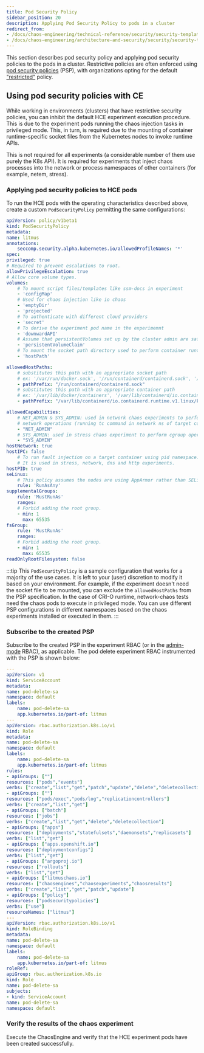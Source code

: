 ```yaml
---
title: Pod Security Policy
sidebar_position: 20
description: Applying Pod Security Policy to pods in a cluster
redirect_from:
- /docs/chaos-engineering/technical-reference/security/security-templates/psp
- /docs/chaos-engineering/architecture-and-security/security/security-templates/psp
---
```


This section describes pod security policy and applying pod security policies to the pods in a cluster.
Restrictive policies are often enforced using [pod security policies](https://kubernetes.io/docs/concepts/policy/pod-security-policy/) (PSP), with organizations opting for the default ["restricted"](https://kubernetes.io/docs/concepts/policy/pod-security-policy/#example-policies) policy.

## Using pod security policies with CE

While working in environments (clusters) that have restrictive security policies, you can inhibit the default HCE experiment execution procedure. This is due to the experiment pods running the chaos injection tasks in privileged mode. This, in turn, is required due to the mounting of container runtime-specific socket files from the Kubernetes nodes to invoke runtime APIs.

This is not required for all experiments (a considerable number of them use purely the K8s API). It is required for experiments that inject chaos processes into the network or process namespaces of other containers (for example, netem, stress).

### Applying pod security policies to HCE pods

To run the HCE pods with the operating characteristics described above, create a custom `PodSecurityPolicy` permitting the same configurations:

[embedmd]:# (https://raw.githubusercontent.com/harness/developer-hub/ed4773f7428e593c93a0cf7aa5a31e6e9c8128f8/docs/chaos-engineering/static/overview/manifest/psp/psp-litmus.yaml yaml)
```yaml
apiVersion: policy/v1beta1
kind: PodSecurityPolicy
metadata:
name: litmus
annotations:
    seccomp.security.alpha.kubernetes.io/allowedProfileNames: '*'
spec:
privileged: true
# Required to prevent escalations to root.
allowPrivilegeEscalation: true
# Allow core volume types.
volumes:
    # To mount script files/templates like ssm-docs in experiment
    - 'configMap'
    # Used for chaos injection like io chaos
    - 'emptyDir'
    - 'projected'
    # To authenticate with different cloud providers
    - 'secret'
    # To derive the experiment pod name in the experimemnt
    - 'downwardAPI'
    # Assume that persistentVolumes set up by the cluster admin are safe to use.
    - 'persistentVolumeClaim'
    # To mount the socket path directory used to perform container runtime operations
    - 'hostPath'

allowedHostPaths:
    # substitutes this path with an appropriate socket path
    # ex: '/var/run/docker.sock', '/run/containerd/containerd.sock', '/run/crio/crio.sock'
    - pathPrefix: "/run/containerd/containerd.sock"
    # substitutes this path with an appropriate container path
    # ex: '/var/lib/docker/containers', '/var/lib/containerd/io.containerd.runtime.v1.linux/k8s.io', '/var/lib/containers/storage/overlay/'
    - pathPrefix: "/var/lib/containerd/io.containerd.runtime.v1.linux/k8s.io"

allowedCapabilities:
    # NET_ADMIN & SYS_ADMIN: used in network chaos experiments to perform
    # network operations (running tc command in network ns of target container).
    - "NET_ADMIN"
    # SYS_ADMIN: used in stress chaos experiment to perform cgroup operations.
    - "SYS_ADMIN"
hostNetwork: true
hostIPC: false
    # To run fault injection on a target container using pid namespace.
    # It is used in stress, network, dns and http experiments.
hostPID: true
seLinux:
    # This policy assumes the nodes are using AppArmor rather than SELinux.
    rule: 'RunAsAny'
supplementalGroups:
    rule: 'MustRunAs'
    ranges:
    # Forbid adding the root group.
    - min: 1
      max: 65535
fsGroup:
    rule: 'MustRunAs'
    ranges:
    # Forbid adding the root group.
    - min: 1
      max: 65535
readOnlyRootFilesystem: false
```

:::tip
This `PodSecurityPolicy` is a sample configuration that works for a majority of the use cases. It is left to your (user) discretion to modify it based on your environment. For example, if the experiment doesn't need the socket file to be mounted, you can exclude the `allowedHostPaths` from the PSP specification. In the case of CRI-O runtime, network-chaos tests need the chaos pods to execute in privileged mode. You can use different PSP configurations in different namespaces based on the chaos experiments installed or executed in them.
:::

### Subscribe to the created PSP
Subscribe to the created PSP in the experiment RBAC (or in the [admin-mode](https://v1-docs.litmuschaos.io/docs/admin-mode/#prepare-rbac-manifest) RBAC), as applicable.
The pod delete experiment RBAC instrumented with the PSP is shown below:

[embedmd]:# (https://raw.githubusercontent.com/harness/developer-hub/ed4773f7428e593c93a0cf7aa5a31e6e9c8128f8/docs/chaos-engineering/static/overview/manifest/psp/rbac-psp.yaml yaml)
```yaml
---
apiVersion: v1
kind: ServiceAccount
metadata:
name: pod-delete-sa
namespace: default
labels:
    name: pod-delete-sa
    app.kubernetes.io/part-of: litmus
---
apiVersion: rbac.authorization.k8s.io/v1
kind: Role
metadata:
name: pod-delete-sa
namespace: default
labels:
    name: pod-delete-sa
    app.kubernetes.io/part-of: litmus
rules:
- apiGroups: [""]
resources: ["pods","events"]
verbs: ["create","list","get","patch","update","delete","deletecollection"]
- apiGroups: [""]
resources: ["pods/exec","pods/log","replicationcontrollers"]
verbs: ["create","list","get"]
- apiGroups: ["batch"]
resources: ["jobs"]
verbs: ["create","list","get","delete","deletecollection"]
- apiGroups: ["apps"]
resources: ["deployments","statefulsets","daemonsets","replicasets"]
verbs: ["list","get"]
- apiGroups: ["apps.openshift.io"]
resources: ["deploymentconfigs"]
verbs: ["list","get"]
- apiGroups: ["argoproj.io"]
resources: ["rollouts"]
verbs: ["list","get"]
- apiGroups: ["litmuschaos.io"]
resources: ["chaosengines","chaosexperiments","chaosresults"]
verbs: ["create","list","get","patch","update"]
- apiGroups: ["policy"]
resources: ["podsecuritypolicies"]
verbs: ["use"]
resourceNames: ["litmus"]
---
apiVersion: rbac.authorization.k8s.io/v1
kind: RoleBinding
metadata:
name: pod-delete-sa
namespace: default
labels:
    name: pod-delete-sa
    app.kubernetes.io/part-of: litmus
roleRef:
apiGroup: rbac.authorization.k8s.io
kind: Role
name: pod-delete-sa
subjects:
- kind: ServiceAccount
name: pod-delete-sa
namespace: default
```

### Verify the results of the chaos experiment
Execute the ChaosEngine and verify that the HCE experiment pods have been created successfully.
